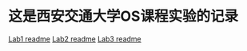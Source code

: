 # 这是西安交通大学OS课程实验的记录
[Lab1 readme](https://github.com/YoungZSh/OS_Lab/blob/master/Lab1/%E5%AE%9E%E9%AA%8C%E4%B8%80Readme.md)
[Lab2 readme](https://github.com/YoungZSh/OS_Lab/blob/master/Lab2/%E5%AE%9E%E9%AA%8C%E4%BA%8CReadme.md)
[Lab3 readme](https://github.com/YoungZSh/OS_Lab/blob/master/Lab3/%E5%AE%9E%E9%AA%8C%E4%B8%89Readme.md)
